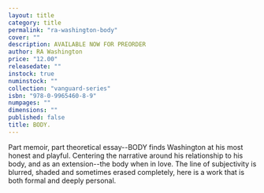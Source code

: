```yaml
---
layout: title
category: title
permalink: "ra-washington-body"
cover: ""
description: AVAILABLE NOW FOR PREORDER
author: RA Washington
price: "12.00"
releasedate: ""
instock: true
numinstock: ""
collection: "vanguard-series"
isbn: "978-0-9965460-8-9"
numpages: ""
dimensions: ""
published: false
title: BODY.
---
```

Part memoir, part theoretical essay--BODY finds Washington at his most honest and playful. Centering the narrative around his relationship to his body, and as an extension--the body when in love. The line of subjectivity is blurred, shaded and sometimes erased completely, here is a work that is both formal and deeply personal.


